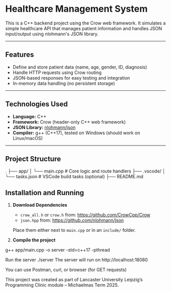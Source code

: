 # Healthcare Management System

This is a C++ backend project using the Crow web framework. It simulates a simple healthcare API that manages patient information and handles JSON input/output using nlohmann's JSON library.

---

## Features

- Define and store patient data (name, age, gender, ID, diagnosis)
- Handle HTTP requests using Crow routing
- JSON-based responses for easy testing and integration
- In-memory data handling (no persistent storage)

---

## Technologies Used

- **Language:** C++
- **Framework:** Crow (header-only C++ web framework)
- **JSON Library:** [nlohmann/json](https://github.com/nlohmann/json)
- **Compiler:** g++ (C++17), tested on Windows (should work on Linux/macOS)

---

## Project Structure

. ├── app/ │ └── main.cpp # Core logic and route handlers ├── .vscode/ │ └── tasks.json # VSCode build tasks (optional) ├── README.md

## Installation and Running

1. **Download Dependencies**

   - `crow_all.h` or `crow.h` from: https://github.com/CrowCpp/Crow
   - `json.hpp` from: https://github.com/nlohmann/json

   Place them either next to `main.cpp` or in an `include/` folder.

2. **Compile the project**

g++ app/main.cpp -o server -std=c++17 -pthread

Run the server
./server
The server will run on http://localhost:18080

You can use Postman, curl, or browser (for GET requests)

This project was created as part of Lancaster University Leipzig’s Programming Clinic module – Michaelmas Term 2025.






